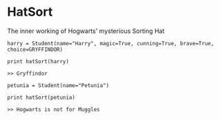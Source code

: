 # HatSort
The inner working of Hogwarts' mysterious Sorting Hat

``` harry = Student(name="Harry", magic=True, cunning=True, brave=True, choice=GRYFFINDOR) ```

``` print hatSort(harry) ```

``` >> Gryffindor ```

``` petunia = Student(name="Petunia") ```

``` print hatSort(petunia) ```

``` >> Hogwarts is not for Muggles ```
